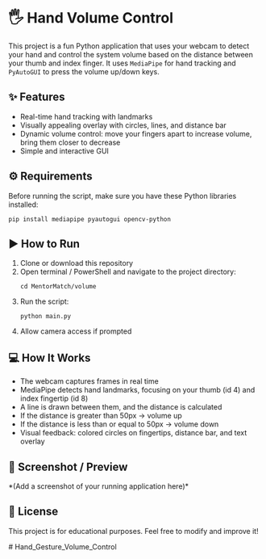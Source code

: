 

<h1>🖐️ Hand Volume Control</h1>

<p>This project is a fun Python application that uses your webcam to detect your hand and control the system volume based on the distance between your thumb and index finger. It uses <code>MediaPipe</code> for hand tracking and <code>PyAutoGUI</code> to press the volume up/down keys.</p>

<h2>✨ Features</h2>
<ul>
    <li>Real-time hand tracking with landmarks</li>
    <li>Visually appealing overlay with circles, lines, and distance bar</li>
    <li>Dynamic volume control: move your fingers apart to increase volume, bring them closer to decrease</li>
    <li>Simple and interactive GUI</li>
</ul>

<h2>⚙️ Requirements</h2>
<p>Before running the script, make sure you have these Python libraries installed:</p>
<pre><code>pip install mediapipe pyautogui opencv-python</code></pre>

<h2>▶️ How to Run</h2>
<ol>
    <li>Clone or download this repository</li>
    <li>Open terminal / PowerShell and navigate to the project directory:
    <pre><code>cd MentorMatch/volume</code></pre></li>
    <li>Run the script:
    <pre><code>python main.py</code></pre></li>
    <li>Allow camera access if prompted</li>
</ol>

<h2>💻 How It Works</h2>
<ul>
    <li>The webcam captures frames in real time</li>
    <li>MediaPipe detects hand landmarks, focusing on your thumb (id 4) and index fingertip (id 8)</li>
    <li>A line is drawn between them, and the distance is calculated</li>
    <li>If the distance is greater than 50px → <span class="highlight">volume up</span></li>
    <li>If the distance is less than or equal to 50px → <span class="highlight">volume down</span></li>
    <li>Visual feedback: colored circles on fingertips, distance bar, and text overlay</li>
</ul>

<h2>📸 Screenshot / Preview</h2>
<p>*(Add a screenshot of your running application here)*</p>

<h2>📄 License</h2>
<p>This project is for educational purposes. Feel free to modify and improve it!</p>

</body>
</html>
# Hand_Gesture_Volume_Control
